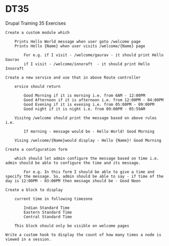 # DT35
Drupal Training 35
Exercises

    Create a custom module which 

        Prints Hello World message when user goto /welcome page
        Prints Hello {Name} when user visits /welcome/{Name} page

            For e.g. if I visit - /welcome/gaurav - it should print Hello Gaurav
            if I visit - /welcome/innoraft  - it should print Hello Innoraft

    Create a new service and use that in above Route controller

        ervice should return 

            Good Morning if it is morning i.e. from 6AM - 12:00PM
            Good Afternoon if it is afternoon i.e. from 12:00PM - 04:00PM
            Good Evening if it is evening i.e. from 05:00PM - 09:00PM
            Good night if it is night i.e. from 09:00PM - 05:59AM

        Visitng /welcome should print the message based on above rules i.e.

            If morning - message would be - Hello World! Good Morning

        Vising /welcome/{Name}would display - Hello {Name}! Good Morning

    Create a configuration form 

        which should let admin configure the message based on time i.e. admin should be able to configure the time and its message.

            For e.g. In this form I should be able to give a time and specify the message. So, admin should be able to say - if time of the day is 12:00PM - 03:00PM then message should be - Good Noon 

    Create a block to display 

        current time in following timezone

            Indian Standard Time
            Eastern Standard Time
            Central Standard Time

        This block should only be visible on welcome pages

    Write a custom hook to display the count of how many times a node is viewed in a session.
